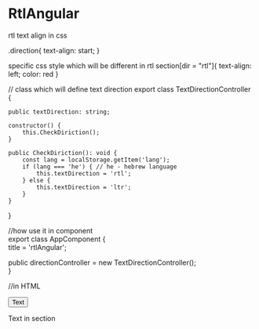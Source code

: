 # RtlAngular

rtl text align in css

.direction{
    text-align: start;
}


specific css style which will be different in rtl
section[dir = "rtl"]{
    text-align: left;
    color: red
}

// class which will define text direction 
export class TextDirectionController {

    public textDirection: string;

    constructor() {
        this.CheckDiriction();
    }

    public CheckDiriction(): void {
        const lang = localStorage.getItem('lang');
        if (lang === 'he') { // he - hebrew language
            this.textDirection = 'rtl';
        } else {
            this.textDirection = 'ltr';
        }
    }
}

//how use it in component   
export class AppComponent {     
  title = 'rtlAngular';    

  public directionController = new TextDirectionController();  
}  

//in HTML
<section [dir] = "directionController.textDirection">
  <button class="btn">Text</button>
  <p> Text in section</p>
</section>

